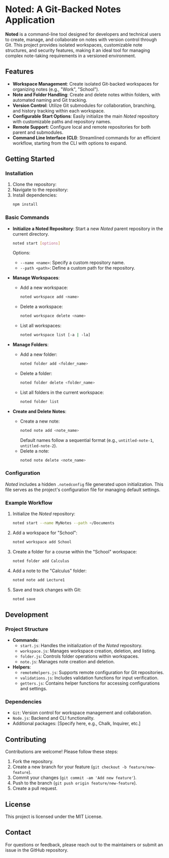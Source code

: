 # Noted: A Git-Backed Notes Application

**Noted** is a command-line tool designed for developers and technical users to create, manage, and collaborate on notes with version control through Git. This project provides isolated workspaces, customizable note structures, and security features, making it an ideal tool for managing complex note-taking requirements in a versioned environment.

## Features

- **Workspace Management**: Create isolated Git-backed workspaces for organizing notes (e.g., "Work", "School").
- **Note and Folder Handling**: Create and delete notes within folders, with automated naming and Git tracking.
- **Version Control**: Utilize Git submodules for collaboration, branching, and history tracking within each workspace.
- **Configurable Start Options**: Easily initialize the main *Noted* repository with customizable paths and repository names.
- **Remote Support**: Configure local and remote repositories for both parent and submodules.
- **Command Line Interface (CLI)**: Streamlined commands for an efficient workflow, starting from the CLI with options to expand.

## Getting Started

### Installation

1. Clone the repository:
2. Navigate to the repository:
3. Install dependencies:
   ```bash
   npm install
   ```

### Basic Commands

- **Initialize a Noted Repository**: Start a new *Noted* parent repository in the current directory.
  ```bash
  noted start [options]
  ```
  Options:
  - `--name <name>`: Specify a custom repository name.
  - `--path <path>`: Define a custom path for the repository.
  
- **Manage Workspaces**:
  - Add a new workspace:
    ```bash
    noted workspace add <name>
    ```
  - Delete a workspace:
    ```bash
    noted workspace delete <name>
    ```
  - List all workspaces:
    ```bash
    noted workspace list [-a | -la]
    ```

- **Manage Folders**:
  - Add a new folder:
    ```bash
    noted folder add <folder_name>
    ```
  - Delete a folder:
    ```bash
    noted folder delete <folder_name>
    ```
  - List all folders in the current workspace:
    ```bash
    noted folder list
    ```

- **Create and Delete Notes**:
  - Create a new note:
    ```bash
    noted note add <note_name>
    ```
    Default names follow a sequential format (e.g., `untitled-note-1`, `untitled-note-2`).
  - Delete a note:
    ```bash
    noted note delete <note_name>
    ```

### Configuration

*Noted* includes a hidden `.notedconfig` file generated upon initialization. This file serves as the project's configuration file for managing default settings.

### Example Workflow

1. Initialize the *Noted* repository:
   ```bash
   noted start --name MyNotes --path ~/Documents
   ```
2. Add a workspace for "School":
   ```bash
   noted workspace add School
   ```
3. Create a folder for a course within the "School" workspace:
   ```bash
   noted folder add Calculus
   ```
4. Add a note to the "Calculus" folder:
   ```bash
   noted note add Lecture1
   ```
5. Save and track changes with Git:
   ```bash
   noted save
   ```

## Development

### Project Structure

- **Commands**:
  - `start.js`: Handles the initialization of the *Noted* repository.
  - `workspace.js`: Manages workspace creation, deletion, and listing.
  - `folder.js`: Controls folder operations within workspaces.
  - `note.js`: Manages note creation and deletion.
- **Helpers**:
  - `remoteHelpers.js`: Supports remote configuration for Git repositories.
  - `validations.js`: Includes validation functions for input verification.
  - `getters.js`: Contains helper functions for accessing configurations and settings.

### Dependencies

- `Git`: Version control for workspace management and collaboration.
- `Node.js`: Backend and CLI functionality.
- Additional packages: [Specify here, e.g., Chalk, Inquirer, etc.]

## Contributing

Contributions are welcome! Please follow these steps:

1. Fork the repository.
2. Create a new branch for your feature (`git checkout -b feature/new-feature`).
3. Commit your changes (`git commit -am 'Add new feature'`).
4. Push to the branch (`git push origin feature/new-feature`).
5. Create a pull request.

## License

This project is licensed under the MIT License.

## Contact

For questions or feedback, please reach out to the maintainers or submit an issue in the GitHub repository.
